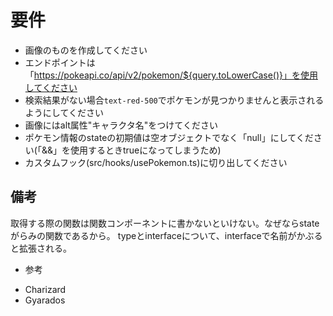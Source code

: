 # 要件
- 画像のものを作成してください
- エンドポイントは「https://pokeapi.co/api/v2/pokemon/${query.toLowerCase()}」を使用してください
- 検索結果がない場合`text-red-500`でポケモンが見つかりませんと表示されるようにしてください
- 画像にはalt属性"キャラクタ名"をつけてください
- ポケモン情報のstateの初期値は空オブジェクトでなく「null」にしてください(「&&」を使用するときtrueになってしまうため)
- カスタムフック(src/hooks/usePokemon.ts)に切り出してください


## 備考
取得する際の関数は関数コンポーネントに書かないといけない。なぜならstateがらみの関数であるから。
typeとinterfaceについて、interfaceで名前がかぶると拡張される。

* 参考
- Charizard
- Gyarados